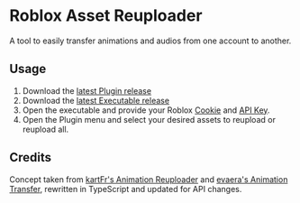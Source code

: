 # Roblox Asset Reuploader
A tool to easily transfer animations and audios from one account to another.

## Usage
1. Download the [latest Plugin release](https://github.com/ShadowDaughter/Roblox-Asset-Reuploader/releases/latest/download/Asset.Reuploader.rbxm)
2. Download the [latest Executable release](https://github.com/ShadowDaughter/Roblox-Asset-Reuploader/releases/latest/download/Roblox.Asset.Reuploader.exe)
3. Open the executable and provide your Roblox [Cookie](https://chromewebstore.google.com/detail/cookie-editor/hlkenndednhfkekhgcdicdfddnkalmdm) and [API Key](https://create.roblox.com/dashboard/credentials?activeTab=ApiKeysTab).
4. Open the Plugin menu and select your desired assets to reupload or reupload all.

## Credits
Concept taken from [kartFr's Animation Reuploader](https://github.com/kartFr/Auto-Animation-Reuploader) and [evaera's Animation Transfer](https://github.com/evaera/roblox-animation-transfer), rewritten in TypeScript and updated for API changes.
